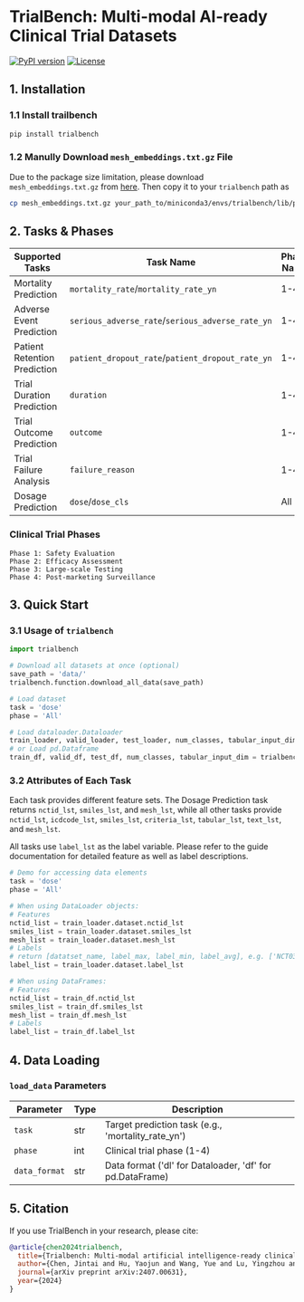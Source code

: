 # TrialBench: Multi-modal AI-ready Clinical Trial Datasets

[![PyPI version](https://pypi-camo.freetls.fastly.net/1084b9f2f9dfb3ed603718f4160bbbce019cb759/68747470733a2f2f696d672e736869656c64732e696f2f707970692f762f747269616c62656e63682e7376673f636f6c6f723d627269676874677265656e)](https://pypi.org/project/trialbench/)
[![License](https://pypi-camo.freetls.fastly.net/8645b002dd7ec1b54275a80574942e7a318e03c6/68747470733a2f2f696d672e736869656c64732e696f2f62616467652f4c6963656e73652d4d49542d79656c6c6f772e737667)](https://opensource.org/licenses/MIT)

## 1. Installation

### 1.1 Install trailbench 
```bash
pip install trialbench
```

### 1.2 Manully Download  `mesh_embeddings.txt.gz` File

Due to the package size limitation, please download `mesh_embeddings.txt.gz` from [here](https://github.com/ML2Health/ML2ClinicalTrials/raw/refs/heads/main/Trialbench/data/mesh-embeddings/mesh_embeddings.txt.gz). Then copy it to your `trialbench` path as

```bash
cp mesh_embeddings.txt.gz your_path_to/miniconda3/envs/trialbench/lib/python3.10/site-packages/trialbench/data/mesh-embeddings/
```

## 2. Tasks & Phases

| Supported Tasks              | Task Name                                            | Phase Name |
| ---------------------------- | ---------------------------------------------------- | ---------- |
| Mortality Prediction         | `mortality_rate`/`mortality_rate_yn`             | 1-4        |
| Adverse Event Prediction     | `serious_adverse_rate`/`serious_adverse_rate_yn` | 1-4        |
| Patient Retention Prediction | `patient_dropout_rate`/`patient_dropout_rate_yn` | 1-4        |
| Trial Duration Prediction    | `duration`                                         | 1-4        |
| Trial Outcome Prediction     | `outcome`                                          | 1-4        |
| Trial Failure Analysis       | `failure_reason`                                   | 1-4        |
| Dosage Prediction            | `dose`/`dose_cls`                                | All        |

### Clinical Trial Phases

```
Phase 1: Safety Evaluation
Phase 2: Efficacy Assessment
Phase 3: Large-scale Testing
Phase 4: Post-marketing Surveillance
```

## 3. Quick Start

### 3.1 Usage of `trialbench`

```python
import trialbench

# Download all datasets at once (optional)
save_path = 'data/'
trialbench.function.download_all_data(save_path)

# Load dataset
task = 'dose'
phase = 'All'

# Load dataloader.Dataloader 
train_loader, valid_loader, test_loader, num_classes, tabular_input_dim = trialbench.function.load_data(task, phase, data_format='dl')
# or Load pd.Dataframe
train_df, valid_df, test_df, num_classes, tabular_input_dim = trialbench.function.load_data(task, phase, data_format='df')
```

### 3.2 Attributes of Each Task

Each task provides different feature sets. The Dosage Prediction task returns `nctid_lst`, `smiles_lst`, and `mesh_lst`, while all other tasks provide `nctid_lst`, `icdcode_lst`, `smiles_lst`, `criteria_lst`, `tabular_lst`, `text_lst`, and `mesh_lst`.

All tasks use `label_lst` as the label variable. Please refer to the guide documentation for detailed feature as well as label descriptions.

```python
# Demo for accessing data elements
task = 'dose'
phase = 'All'

# When using DataLoader objects:
# Features
nctid_list = train_loader.dataset.nctid_lst
smiles_list = train_loader.dataset.smiles_lst
mesh_list = train_loader.dataset.mesh_lst
# Labels
# return [datatset_name, label_max, label_min, label_avg], e.g. ['NCT03422510', 2, 2, 2]
label_list = train_loader.dataset.label_lst 

# When using DataFrames:
# Features
nctid_list = train_df.nctid_lst
smiles_list = train_df.smiles_lst
mesh_list = train_df.mesh_lst
# Labels
label_list = train_df.label_lst
```

## 4. Data Loading

### `load_data` Parameters

| Parameter       | Type | Description                                              |
| --------------- | ---- | -------------------------------------------------------- |
| `task`        | str  | Target prediction task (e.g., 'mortality_rate_yn')       |
| `phase`       | int  | Clinical trial phase (1-4)                               |
| `data_format` | str  | Data format ('dl' for Dataloader, 'df' for pd.DataFrame) |

## 5. Citation

If you use TrialBench in your research, please cite:

```bibtex
@article{chen2024trialbench,
  title={Trialbench: Multi-modal artificial intelligence-ready clinical trial datasets},
  author={Chen, Jintai and Hu, Yaojun and Wang, Yue and Lu, Yingzhou and Cao, Xu and Lin, Miao and Xu, Hongxia and Wu, Jian and Xiao, Cao and Sun, Jimeng and others},
  journal={arXiv preprint arXiv:2407.00631},
  year={2024}
}
```
